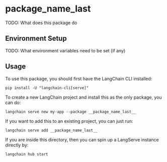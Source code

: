 # __package_name_last__

TODO: What does this package do

## Environment Setup

TODO: What environment variables need to be set (if any)

## Usage

To use this package, you should first have the LangChain CLI installed:

```shell
pip install -U "langchain-cli[serve]"
```

To create a new LangChain project and install this as the only package, you can do:

```shell
langchain serve new my-app --package __package_name_last__
```

If you want to add this to an existing project, you can just run:

```shell
langchain serve add __package_name_last__
```

If you are inside this directory, then you can spin up a LangServe instance directly by:

```shell
langchain hub start
```

